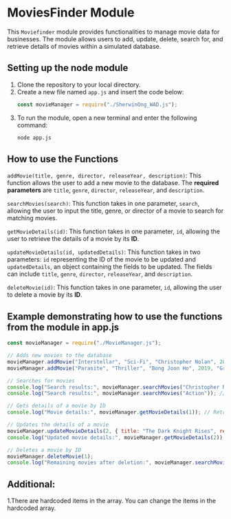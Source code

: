 # MoviesFinder Module

This `Moviefinder` module provides functionalities to manage movie data for businesses. The module allows users to add, update, delete, search for, and retrieve details of movies within a simulated database.

## Setting up the node module

1. Clone the repository to your local directory.
2. Create a new file named `app.js` and insert the code below:
    ```javascript
    const movieManager = require("./SherwinOng_WAD.js");
    ```
3. To run the module, open a new terminal and enter the following command:
    ```bash
    node app.js
    ```

## How to use the Functions

`addMovie(title, genre, director, releaseYear, description)`: This function allows the user to add a new movie to the database. The **required parameters** are `title`, `genre`, `director`, `releaseYear`, and `description`.

`searchMovies(search)`: This function takes in one parameter, `search`, allowing the user to input the title, genre, or director of a movie to search for matching movies.

`getMovieDetails(id)`: This function takes in one parameter, `id`, allowing the user to retrieve the details of a movie by its **ID**.

`updateMovieDetails(id, updatedDetails)`: This function takes in two parameters: `id` representing the ID of the movie to be updated and `updatedDetails`, an object containing the fields to be updated. The fields can include `title`, `genre`, `director`, `releaseYear`, and `description`.

`deleteMovie(id)`: This function takes in one parameter, `id`, allowing the user to delete a movie by its **ID**.

## Example demonstrating how to use the functions from the module in app.js

```javascript
const movieManager = require("./MovieManager.js");

// Adds new movies to the database
movieManager.addMovie("Interstellar", "Sci-Fi", "Christopher Nolan", 2014, "A team of explorers travel through a wormhole in space in an attempt to ensure humanity's survival.");
movieManager.addMovie("Parasite", "Thriller", "Bong Joon Ho", 2019, "Greed and class discrimination threaten the newly formed symbiotic relationship between the wealthy Park family and the destitute Kim clan.");

// Searches for movies
console.log("Search results:", movieManager.searchMovies("Christopher Nolan")); // Searches for movies by director
console.log("Search results:", movieManager.searchMovies("Action")); // Searches for movies by genre

// Gets details of a movie by ID
console.log("Movie details:", movieManager.getMovieDetails(1)); // Retrieves the movie with ID 1

// Updates the details of a movie
movieManager.updateMovieDetails(2, { title: "The Dark Knight Rises", releaseYear: 2012 });
console.log("Updated movie details:", movieManager.getMovieDetails(2)); // Retrieves the updated movie details

// Deletes a movie by ID
movieManager.deleteMovie(1);
console.log("Remaining movies after deletion:", movieManager.searchMovies("")); // Retrieves all movies to verify deletion
```

## Additional:
1.There are hardcoded items in the array. You can change the items in the hardcoded array.
